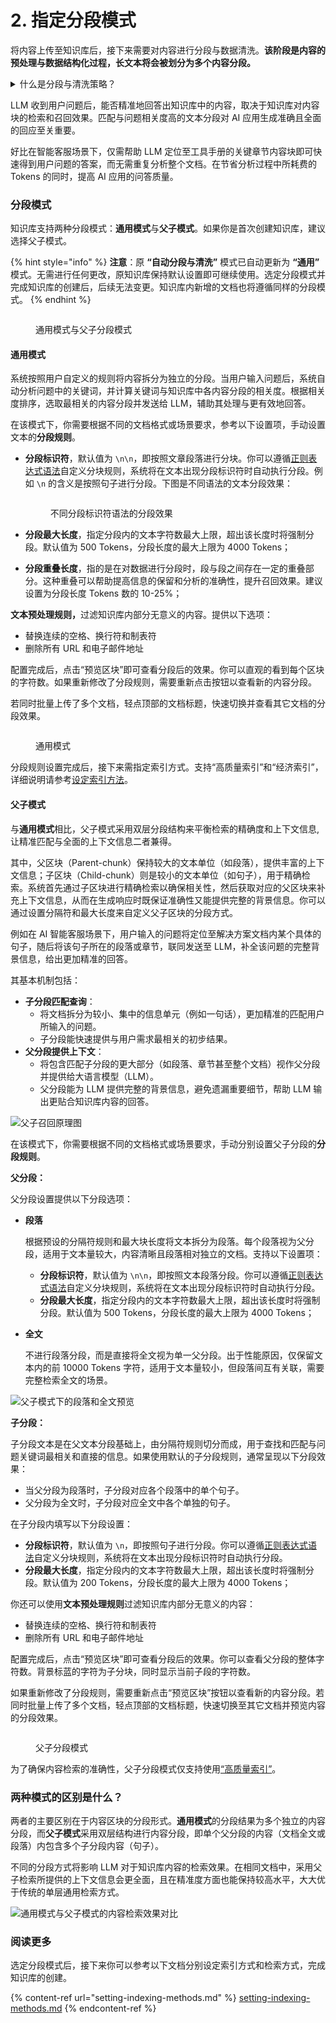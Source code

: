 # 2. 指定分段模式

将内容上传至知识库后，接下来需要对内容进行分段与数据清洗。**该阶段是内容的预处理与数据结构化过程，长文本将会被划分为多个内容分段。**

<details>

<summary>什么是分段与清洗策略？</summary>

* **分段**

由于大语言模型的上下文窗口有限，无法一次性处理和传输整个知识库的内容，因此需要对文档中的长文本分段为内容块。即便部分大模型已支持上传完整的文档文件，但实验表明，检索效率依然弱于检索单个内容分段。

LLM 能否精准地回答出知识库中的内容，关键在于知识库对内容块的检索与召回效果。类似于在手册中查找关键章节即可快速得到答案，而无需逐字逐句分析整个文档。经过分段后，知识库能够基于用户问题，采用分段 TopK 召回模式，召回与问题高度相关的内容块，补全关键信息从而提高回答的精准性。

在进行问题与内容块的语义匹配时，合理的分段大小非常关键，它能够帮助模型准确地找到与问题最相关的内容，减少噪音信息。过大或过小的分段都可能影响召回的效果。

Dify 提供&#x4E86;**“通用分段”**&#x548C;**“父子分段”**&#x4E24;种分段模式，分别适应不同类型的文档结构和应用场景，满足不同的知识库检索和召回的效率与准确性要求。

* **清洗**

为了保证文本召回的效果，通常需要在将数据录入知识库之前便对其进行清理。例如，文本内容中存在无意义的字符或者空行可能会影响问题回复的质量，需要对其清洗。Dify 已内置的自动清洗策略，详细说明请参考 [ETL](chunking-and-cleaning-text.md#etl)。

</details>

LLM 收到用户问题后，能否精准地回答出知识库中的内容，取决于知识库对内容块的检索和召回效果。匹配与问题相关度高的文本分段对 AI 应用生成准确且全面的回应至关重要。

好比在智能客服场景下，仅需帮助 LLM 定位至工具手册的关键章节内容块即可快速得到用户问题的答案，而无需重复分析整个文档。在节省分析过程中所耗费的 Tokens 的同时，提高 AI 应用的问答质量。

### 分段模式

知识库支持两种分段模式：**通用模式**与**父子模式**。如果你是首次创建知识库，建议选择父子模式。

{% hint style="info" %}
**注意**：原 **“自动分段与清洗”** 模式已自动更新为 **“通用”** 模式。无需进行任何更改，原知识库保持默认设置即可继续使用。选定分段模式并完成知识库的创建后，后续无法变更。知识库内新增的文档也将遵循同样的分段模式。
{% endhint %}

<figure><img src="https://assets-docs.dify.ai/2024/12/b3052a6aae6e4d0e5701dde3a859e326.png" alt=""><figcaption><p>通用模式与父子分段模式</p></figcaption></figure>

#### 通用模式

系统按照用户自定义的规则将内容拆分为独立的分段。当用户输入问题后，系统自动分析问题中的关键词，并计算关键词与知识库中各内容分段的相关度。根据相关度排序，选取最相关的内容分段并发送给 LLM，辅助其处理与更有效地回答。

在该模式下，你需要根据不同的文档格式或场景要求，参考以下设置项，手动设置文本的**分段规则**。

*   **分段标识符**，默认值为 `\n\n`，即按照文章段落进行分块。你可以遵循[正则表达式语法](https://regexr.com/)自定义分块规则，系统将在文本出现分段标识符时自动执行分段。例如 `\n` 的含义是按照句子进行分段。下图是不同语法的文本分段效果：



    <figure><img src="https://assets-docs.dify.ai/2024/12/2c19c1c1a0446c00e3c07d6f4c8968e4.png" alt=""><figcaption><p>不同分段标识符语法的分段效果</p></figcaption></figure>
* **分段最大长度**，指定分段内的文本字符数最大上限，超出该长度时将强制分段。默认值为 500 Tokens，分段长度的最大上限为 4000 Tokens；
* **分段重叠长度**，指的是在对数据进行分段时，段与段之间存在一定的重叠部分。这种重叠可以帮助提高信息的保留和分析的准确性，提升召回效果。建议设置为分段长度 Tokens 数的 10-25%；

**文本预处理规则，**&#x8FC7;滤知识库内部分无意义的内容。提供以下选项：

* 替换连续的空格、换行符和制表符
* 删除所有 URL 和电子邮件地址

配置完成后，点击“预览区块”即可查看分段后的效果。你可以直观的看到每个区块的字符数。如果重新修改了分段规则，需要重新点击按钮以查看新的内容分段。

若同时批量上传了多个文档，轻点顶部的文档标题，快速切换并查看其它文档的分段效果。

<figure><img src="https://assets-docs.dify.ai/2024/12/b3ec2ce860550563234ca22967abdd17.png" alt=""><figcaption><p>通用模式</p></figcaption></figure>

分段规则设置完成后，接下来需指定索引方式。支持“高质量索引”和“经济索引”，详细说明请参考[设定索引方法](setting-indexing-methods.md)。

#### **父子模式**

与**通用模式**相比，父子模式采用双层分段结构来平衡检索的精确度和上下文信息,让精准匹配与全面的上下文信息二者兼得。

其中，父区块（Parent-chunk）保持较大的文本单位（如段落），提供丰富的上下文信息；子区块（Child-chunk）则是较小的文本单位（如句子），用于精确检索。系统首先通过子区块进行精确检索以确保相关性，然后获取对应的父区块来补充上下文信息，从而在生成响应时既保证准确性又能提供完整的背景信息。你可以通过设置分隔符和最大长度来自定义父子区块的分段方式。

例如在 AI 智能客服场景下，用户输入的问题将定位至解决方案文档内某个具体的句子，随后将该句子所在的段落或章节，联同发送至 LLM，补全该问题的完整背景信息，给出更加精准的回答。

其基本机制包括：

* **子分段匹配查询**：
  * 将文档拆分为较小、集中的信息单元（例如一句话），更加精准的匹配用户所输入的问题。
  * 子分段能快速提供与用户需求最相关的初步结果。
* **父分段提供上下文**：
  * 将包含匹配子分段的更大部分（如段落、章节甚至整个文档）视作父分段并提供给大语言模型（LLM）。
  * 父分段能为 LLM 提供完整的背景信息，避免遗漏重要细节，帮助 LLM 输出更贴合知识库内容的回答。

![父子召回原理图](https://assets-docs.dify.ai/2024/12/3e6820c10bd7c5f6884930e3a14e7b66.png)

在该模式下，你需要根据不同的文档格式或场景要求，手动分别设置父子分段的**分段规则**。

**父分段：**

父分段设置提供以下分段选项：

*   **段落**

    根据预设的分隔符规则和最大块长度将文本拆分为段落。每个段落视为父分段，适用于文本量较大，内容清晰且段落相对独立的文档。支持以下设置项：

    * **分段标识符**，默认值为 `\n\n`，即按照文本段落分段。你可以遵循[正则表达式语法](https://regexr.com/)自定义分块规则，系统将在文本出现分段标识符时自动执行分段。
    * **分段最大长度**，指定分段内的文本字符数最大上限，超出该长度时将强制分段。默认值为 500 Tokens，分段长度的最大上限为 4000 Tokens；
*   **全文**

    不进行段落分段，而是直接将全文视为单一父分段。出于性能原因，仅保留文本内的前 10000 Tokens 字符，适用于文本量较小，但段落间互有关联，需要完整检索全文的场景。

![父子模式下的段落和全文预览](https://assets-docs.dify.ai/2024/12/e3814336710d445a99a9ded3d251622b.png)

**子分段：**

子分段文本是在父文本分段基础上，由分隔符规则切分而成，用于查找和匹配与问题关键词最相关和直接的信息。如果使用默认的子分段规则，通常呈现以下分段效果：

* 当父分段为段落时，子分段对应各个段落中的单个句子。
* 父分段为全文时，子分段对应全文中各个单独的句子。

在子分段内填写以下分段设置：

* **分段标识符**，默认值为 `\n`，即按照句子进行分段。你可以遵循[正则表达式语法](https://regexr.com/)自定义分块规则，系统将在文本出现分段标识符时自动执行分段。
* **分段最大长度**，指定分段内的文本字符数最大上限，超出该长度时将强制分段。默认值为 200 Tokens，分段长度的最大上限为 4000 Tokens；

你还可以使用**文本预处理规则**过滤知识库内部分无意义的内容：

* 替换连续的空格、换行符和制表符
* 删除所有 URL 和电子邮件地址

配置完成后，点击“预览区块”即可查看分段后的效果。你可以查看父分段的整体字符数。背景标蓝的字符为子分块，同时显示当前子段的字符数。

如果重新修改了分段规则，需要重新点击“预览区块”按钮以查看新的内容分段。若同时批量上传了多个文档，轻点顶部的文档标题，快速切换至其它文档并预览内容的分段效果。

<figure><img src="https://assets-docs.dify.ai/2024/12/af5c9a68f85120a6ea687bf93ecfb80a.png" alt=""><figcaption><p>父子分段模式</p></figcaption></figure>

为了确保内容检索的准确性，父子分段模式仅支持使用[“高质量索引”](chunking-and-cleaning-text.md#gao-zhi-liang-suo-yin)。

### 两种模式的区别是什么？

两者的主要区别在于内容区块的分段形式。**通用模式**的分段结果为多个独立的内容分段，而**父子模式**采用双层结构进行内容分段，即单个父分段的内容（文档全文或段落）内包含多个子分段内容（句子）。

不同的分段方式将影响 LLM 对于知识库内容的检索效果。在相同文档中，采用父子检索所提供的上下文信息会更全面，且在精准度方面也能保持较高水平，大大优于传统的单层通用检索方式。

![通用模式与父子模式的内容检索效果对比](https://assets-docs.dify.ai/2024/12/0b614c6a07c6ea2151fe17d85ce6a1d1.png)

### 阅读更多

选定分段模式后，接下来你可以参考以下文档分别设定索引方式和检索方式，完成知识库的创建。

{% content-ref url="setting-indexing-methods.md" %}
[setting-indexing-methods.md](setting-indexing-methods.md)
{% endcontent-ref %}

